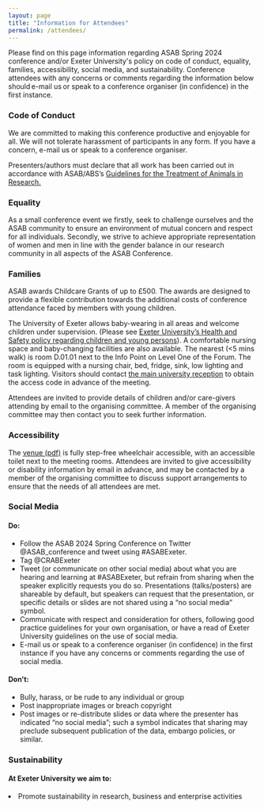 ```yaml
---
layout: page
title: "Information for Attendees"
permalink: /attendees/
---
```

<p>Please find on this page information regarding ASAB Spring 2024 conference and/or Exeter University's policy on code of conduct, equality, families, accessibility, social media, and sustainability.
Conference attendees with any concerns or comments regarding the information below should e-mail us or speak to a conference organiser (in confidence) in the first instance.</p>

<h3>Code of Conduct</h3>
<p>We are committed to making this conference productive and enjoyable for all. We will not tolerate harassment of participants in any form. If you have a concern, e-mail us or speak to a conference organiser. </p><p>Presenters/authors must declare that all work has been carried out in accordance with ASAB/ABS’s <a href="https://www.sciencedirect.com/science/article/pii/S0003347222002469">Guidelines for the Treatment of Animals in Research.</a></p>
<h3>Equality</h3>
<p>As a small conference event we firstly, seek to challenge ourselves and the ASAB community to ensure an environment of mutual concern and respect for all individuals. Secondly, we strive to achieve appropriate representation of women and men in line with the gender balance in our research community in all aspects of the ASAB Conference.</p>
<h3>Families</h3>
<p>ASAB awards Childcare Grants of up to £500. The awards are designed to provide a flexible contribution towards the additional costs of conference attendance faced by members with young children.</p>
<p>The University of Exeter allows baby-wearing in all areas and welcome children  under supervision. (Please see <a href="https://www.exeter.ac.uk/departments/ucs/healthandsafety/">Exeter University’s Health and Safety policy regarding children and young persons</a>). A comfortable nursing space and baby-changing facilities are also available. The nearest (<5 mins walk) is room D.01.01 next to the Info Point on Level One of the Forum. The room is equipped with a nursing chair, bed, fridge, sink, low lighting and task lighting. Visitors should contact <a href="mailto:universityreception@exeter.ac.uk">the main university reception</a> to obtain the access code in advance of the meeting. </p>
<p>Attendees are invited to provide details of children and/or care-givers attending by email to the organising committee. A member of the organising committee may then contact you to seek further information.</p>
<h3>Accessibility</h3>
<p>The <a href="https://www.exeter.ac.uk/media/universityofexeter/campusservices/eventexeter/pdfs/Peter_Chalk_factsheet.pdf"> venue (pdf)</a> is fully step-free wheelchair accessible, with an accessible toilet next to the meeting rooms. Attendees are invited to give accessibility or disability information by email in advance, and may be contacted by a member of the organising committee to discuss support arrangements to ensure that the needs of all attendees are met.</p>

<h3>Social Media</h3>
<h4>Do:</h4>
<ul>
  <li>Follow the ASAB 2024 Spring Conference on Twitter @ASAB_conference and tweet using #ASABExeter.</li>
  <li>Tag @CRABExeter</li>
  <li>Tweet (or communicate on other social media) about what you are hearing and learning at #ASABExeter, but refrain from sharing when the speaker explicitly requests you do so. Presentations (talks/posters) are shareable by default, but speakers can request that the presentation, or specific details or slides are not shared using a “no social media” symbol.  </li>
  <li>Communicate with respect and consideration for others, following good practice guidelines for your own organisation, or have a read of Exeter University guidelines on the use of social media.</li>
  <li>E-mail us or speak to a conference organiser (in confidence) in the first instance if you have any concerns or comments regarding the use of social media.</li> 
</ul>
<h4>Don't:</h4>
<ul>
  <li>Bully, harass, or be rude to any individual or group</li>
  <li>Post inappropriate images or breach copyright</li>
  <li>Post images or re-distribute slides or data where the presenter has indicated “no social media”; such a symbol indicates that sharing may preclude subsequent publication of the data, embargo policies, or similar.</li>
</ul>
<h3>Sustainability</h3>
<h4>At Exeter University we aim to:</h4>
<li>Promote sustainability in research, business and enterprise activities</li>



